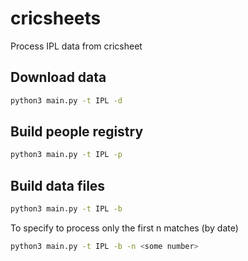 # cricsheets
Process IPL data from cricsheet

## Download data

```bash
python3 main.py -t IPL -d
```

## Build people registry

```bash
python3 main.py -t IPL -p
```

## Build data files
```bash 
python3 main.py -t IPL -b
```

To specify to process only the first n matches (by date)

```bash
python3 main.py -t IPL -b -n <some number>
```
